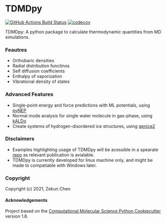 TDMDpy
==============================
[//]: # (Badges)
[![GitHub Actions Build Status](https://github.com/REPLACE_WITH_OWNER_ACCOUNT/tdmdpy/workflows/CI/badge.svg)](https://github.com/REPLACE_WITH_OWNER_ACCOUNT/tdmdpy/actions?query=workflow%3ACI)
[![codecov](https://codecov.io/gh/REPLACE_WITH_OWNER_ACCOUNT/TDMDpy/branch/master/graph/badge.svg)](https://codecov.io/gh/REPLACE_WITH_OWNER_ACCOUNT/TDMDpy/branch/master)


TDMDpy: A python package to calculate thermodynamic quantities from MD simulations.

### Feautres
* Orthobaric densities
* Radial distribution functinos
* Self diffusion coefficients
* Enthalpy of vaporization
* Vibrational density of states

### Advanced Features
* Single-point energy and force predictions with ML potentials, using [pyNEP](https://github.com/bigd4/PyNEP)
* Normal mode analysis for single water molecule in gas-phase, using [kALDo](https://github.com/nanotheorygroup/kaldo)
* Create systems of hydrogen-disordered ice structures, using [genice2](https://github.com/vitroid/GenIce)

### Disclaimers
* Examples highlighting usage of TDMDpy will be acessible in a spearate [repo](https://github.com/nanotheorygroup/water_ice_nep) as relevant publication is avialable. 
* TDMDpy is currently developed for linux machine only, and might be made to compatiable with Windows later. 

### Copyright

Copyright (c) 2021, Zekun Chen


#### Acknowledgements
 
Project based on the 
[Computational Molecular Science Python Cookiecutter](https://github.com/molssi/cookiecutter-cms) version 1.6.
